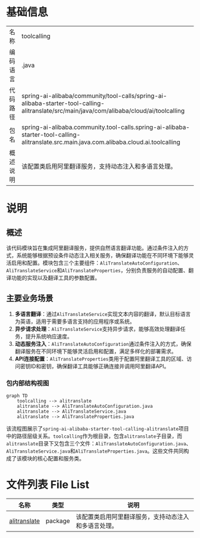 # 基础信息

|      |      |
|------|------|
| 名称 | toolcalling |
| 编码语言 | .java |
| 代码路径 | spring-ai-alibaba/community/tool-calls/spring-ai-alibaba-starter-tool-calling-alitranslate/src/main/java/com/alibaba/cloud/ai/toolcalling |
| 包名 | spring-ai-alibaba.community.tool-calls.spring-ai-alibaba-starter-tool-calling-alitranslate.src.main.java.com.alibaba.cloud.ai.toolcalling |
| 概述说明 | 该配置类启用阿里翻译服务，支持动态注入和多语言处理。 |

# 说明

## 概述
该代码模块旨在集成阿里翻译服务，提供自然语言翻译功能。通过条件注入的方式，系统能够根据预设条件动态注入相关服务，确保翻译功能在不同环境下能够灵活启用和配置。模块包含三个主要组件：`AliTranslateAutoConfiguration`、`AliTranslateService`和`AliTranslateProperties`，分别负责服务的自动配置、翻译功能的实现以及翻译工具的参数配置。

## 主要业务场景
1. **多语言翻译**：通过`AliTranslateService`实现文本内容的翻译，默认目标语言为英语，适用于需要多语言支持的应用程序或系统。
2. **异步请求处理**：`AliTranslateService`支持异步请求，能够高效处理翻译任务，提升系统响应速度。
3. **动态服务注入**：`AliTranslateAutoConfiguration`通过条件注入的方式，确保翻译服务在不同环境下能够灵活启用和配置，满足多样化的部署需求。
4. **API连接配置**：`AliTranslateProperties`类用于配置阿里翻译工具的区域、访问密钥ID和密钥，确保翻译工具能够正确连接并调用阿里翻译API。


### 包内部结构视图

```mermaid
graph TD
    toolcalling --> alitranslate
    alitranslate --> AliTranslateAutoConfiguration.java
    alitranslate --> AliTranslateService.java
    alitranslate --> AliTranslateProperties.java
```

该流程图展示了`spring-ai-alibaba-starter-tool-calling-alitranslate`项目中的路径层级关系。`toolcalling`作为根目录，包含`alitranslate`子目录，而`alitranslate`目录下又包含三个文件：`AliTranslateAutoConfiguration.java`、`AliTranslateService.java`和`AliTranslateProperties.java`。这些文件共同构成了该模块的核心配置和服务类。

# 文件列表 File List

| 名称   | 类型  | 说明 |
|-------|------|-------------|
| [alitranslate](alitranslate/_module.md) | package | 该配置类启用阿里翻译服务，支持动态注入和多语言处理。 |


